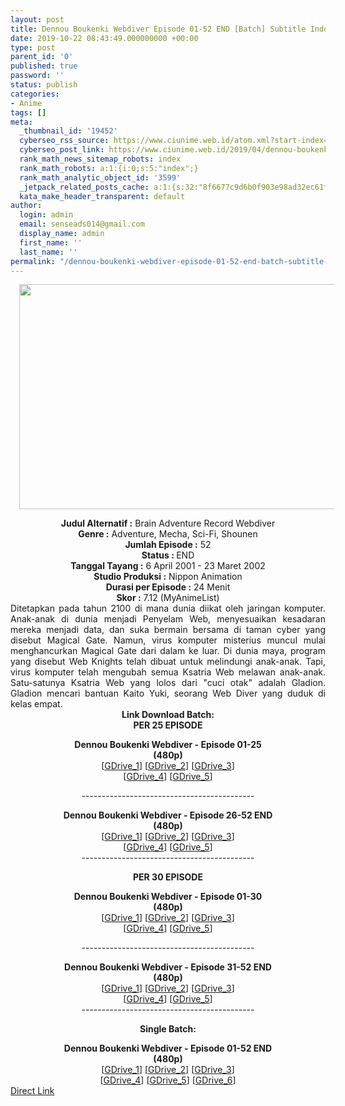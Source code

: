 ```yaml
---
layout: post
title: Dennou Boukenki Webdiver Episode 01-52 END [Batch] Subtitle Indonesia
date: 2019-10-22 08:43:49.000000000 +00:00
type: post
parent_id: '0'
published: true
password: ''
status: publish
categories:
- Anime
tags: []
meta:
  _thumbnail_id: '19452'
  cyberseo_rss_source: https://www.ciunime.web.id/atom.xml?start-index=2401&max-results=150
  cyberseo_post_link: https://www.ciunime.web.id/2019/04/dennou-boukenki-webdiver-episode-01-52.html
  rank_math_news_sitemap_robots: index
  rank_math_robots: a:1:{i:0;s:5:"index";}
  rank_math_analytic_object_id: '3599'
  _jetpack_related_posts_cache: a:1:{s:32:"8f6677c9d6b0f903e98ad32ec61f8deb";a:2:{s:7:"expires";i:1663222642;s:7:"payload";a:0:{}}}
  kata_make_header_transparent: default
author:
  login: admin
  email: senseads014@gmail.com
  display_name: admin
  first_name: ''
  last_name: ''
permalink: "/dennou-boukenki-webdiver-episode-01-52-end-batch-subtitle-indonesia/"
---
```

<div class="separator" style="clear: both; text-align: center;"><a href="https://3.bp.blogspot.com/-RnRhJyjVBaY/XK4td1Y_MSI/AAAAAAAAOtE/tqJmzmf_GlIqtWJ1o6Q88EXh1HC6GaidgCLcBGAs/s1600/Dennou%2BBoukenki%2BWebdiver.jpg" imageanchor="1" style="margin-left: 1em; margin-right: 1em;"><img border="0" data-original-height="720" data-original-width="1280" height="360" src="{{ site.baseurl }}/assets/2019/10/Dennou%2BBoukenki%2BWebdiver.jpg" width="640" /></a></div>
<p>
<div style="text-align: center;"><b>Judul</b><b><b> Alternatif</b> :</b> Brain Adventure Record Webdiver</div>
<div style="text-align: center;"><b><b>Genre :</b></b> Adventure, Mecha, Sci-Fi, Shounen</div>
<div style="text-align: center;"><b>Jumlah Episode :</b> 52<br /><b>Status :&nbsp;</b>END<br /><b>Tanggal Tayang :</b> 6 April 2001 - 23 Maret 2002<br /><b>Studio Produksi :</b> Nippon Animation<br /><b>Durasi per Episode :</b> 24 Menit</div>
<div style="text-align: center;"><b>Skor :</b> 7.12 (MyAnimeList)</div>
<div style="text-align: center;"></div>
<div style="text-align: justify;">Ditetapkan pada tahun 2100 di mana dunia diikat oleh jaringan komputer. Anak-anak di dunia menjadi Penyelam Web, menyesuaikan kesadaran mereka menjadi data, dan suka bermain bersama di taman cyber yang disebut Magical Gate. Namun, virus komputer misterius muncul mulai menghancurkan Magical Gate dari dalam ke luar. Di dunia maya, program yang disebut Web Knights telah dibuat untuk melindungi anak-anak. Tapi, virus komputer telah mengubah semua Ksatria Web melawan anak-anak. Satu-satunya Ksatria Web yang lolos dari "cuci otak" adalah Gladion. Gladion mencari bantuan Kaito Yuki, seorang Web Diver yang duduk di kelas empat.</div>
<div style="text-align: justify;"></div>
<div style="text-align: justify;"></div>
<div style="text-align: center;"><b>Link Download Batch:</b></div>
<div style="text-align: center;">
<div style="text-align: center;"><b>PER 25 EPISODE</b></p>
<div style="text-align: center;"><b>Dennou Boukenki Webdiver - Episode 01-25</b><br /><b>(480p)</b></div>
<div style="text-align: center;">[<a href="https://drive.google.com/uc?id=1yWZGC72Snj5F1O2jfLe_fBdzLDHCc8yE" target="_blank" rel="noopener">GDrive_1</a>] [<a href="https://drive.google.com/uc?id=1SJe-INyFGKIctludJQEKzKJleDPlyDKE" target="_blank" rel="noopener">GDrive_2</a>] [<a href="https://drive.google.com/uc?id=1DLZJoLgsEZBSJYWeoktgP5BKU3Xv72WJ" target="_blank" rel="noopener">GDrive_3</a>]<br />[<a href="https://drive.google.com/uc?id=1c-u8B5H78Btl8ddAYXI3h43N7l2jxDt0" target="_blank" rel="noopener">GDrive_4</a>] [<a href="https://drive.google.com/uc?export=download&amp;id=0B3PNUocfmfaQMnl3c3ZXNGF1WEk" target="_blank" rel="noopener">GDrive_5</a>]</p>
<p>-------------------------------------------</p>
</div>
</div>
<div style="text-align: center;"><b>Dennou Boukenki Webdiver - Episode 26-52 END</b><br /><b>(480p)</b></div>
<div style="text-align: center;">[<a href="https://drive.google.com/uc?id=1Lidd6oNwVgSQkjHbdDOLtT4_lzRHhrBh" target="_blank" rel="noopener">GDrive_1</a>] [<a href="https://drive.google.com/uc?id=1BzW4_EEeMe6vbuqtYg1qKjZGjF_wHwgj" target="_blank" rel="noopener">GDrive_2</a>] [<a href="https://drive.google.com/uc?id=1q6gQXsXSB52nGp7Ro4wpsBwsZ8ErEoAN" target="_blank" rel="noopener">GDrive_3</a>]<br />[<a href="https://drive.google.com/uc?id=175HzLZ85zwYNAUjdlttMk3ECIxbuRsp4" target="_blank" rel="noopener">GDrive_4</a>] [<a href="https://drive.google.com/uc?export=download&amp;id=0B3PNUocfmfaQNGlGRjRKTzBtUW8" target="_blank" rel="noopener">GDrive_5</a>]</div>
<div style="text-align: center;">-------------------------------------------</p>
</div>
<p><b>PER 30 EPISODE</b></p>
<div style="text-align: center;"><b>Dennou Boukenki Webdiver - Episode 01-30</b><br /><b>(480p)</b></div>
<div style="text-align: center;">[<a href="https://drive.google.com/uc?id=1MZDSqyJC3QSzHF_45uMQEhc-VO5EA-TK" target="_blank" rel="noopener">GDrive_1</a>] [<a href="https://drive.google.com/uc?id=1JxjkykR68go0GRRs9mN2mrV0HDEHa75x" target="_blank" rel="noopener">GDrive_2</a>] [<a href="https://drive.google.com/uc?id=161jaVWoiCIH7DBBmopKO3XZ9naMoQ6Np" target="_blank" rel="noopener">GDrive_3</a>]<br />[<a href="https://drive.google.com/uc?id=1yrQxMFdV5LwXUyoUshoW6uLCbxFkzhZT" target="_blank" rel="noopener">GDrive_4</a>] [<a href="https://drive.google.com/uc?id=1d3X_ARydY-_4epayJIfcI7t9-bURfN49" target="_blank" rel="noopener">GDrive_5</a>]</p>
<p>-------------------------------------------</p>
</div>
</div>
<div style="text-align: center;"><b>Dennou Boukenki Webdiver - Episode 31-52 END</b><br /><b>(480p)</b></div>
<div style="text-align: center;">[<a href="https://drive.google.com/uc?id=1bGHYt5Rjbstg9n53snYWUmWoNgtagx6Z" target="_blank" rel="noopener">GDrive_1</a>] [<a href="https://drive.google.com/uc?id=1_CgAliz6gs06nf3bepCqLNE32g-bxolF" target="_blank" rel="noopener">GDrive_2</a>] [<a href="https://drive.google.com/uc?id=1kJNvpYDk_pjr4ikkCSTjDRIG_jSSCezN" target="_blank" rel="noopener">GDrive_3</a>]<br />[<a href="https://drive.google.com/uc?id=1GbJT26EnNNkvAQIuCv_xDhJz2XB_y1oV" target="_blank" rel="noopener">GDrive_4</a>] [<a href="https://drive.google.com/uc?id=1JAzaV_QBqQpqy4obNeEhYPwLaaDoQ0ZE" target="_blank" rel="noopener">GDrive_5</a>]</div>
<div style="text-align: center;">-------------------------------------------</p>
<p><b>Single Batch:</b></p>
</div>
<div style="text-align: center;"><b>Dennou Boukenki Webdiver - Episode 01-52 END</b><br /><b>(480p)</b><br />[<a href="https://drive.google.com/uc?id=1eSKcbSuHXKD2f3f3qIk9TNGKcWwJAt2b" target="_blank" rel="noopener">GDrive_1</a>] [<a href="https://drive.google.com/uc?id=1AxFsWhxT5ND9NERyercMTYgmAUVEmwsT" target="_blank" rel="noopener">GDrive_2</a>] [<a href="https://drive.google.com/uc?id=1xSFBjllcH5giVKogc3U6Bz0C2MhSdbLY" target="_blank" rel="noopener">GDrive_3</a>]<br />[<a href="https://drive.google.com/uc?id=1e_YHe0_RKCC3b1Ft1TMn2C8qZDs3Bxfa" target="_blank" rel="noopener">GDrive_4</a>] [<a href="https://drive.google.com/uc?id=1U_j5aYslQuir1ivZLHPu3UucesMa61C2" target="_blank" rel="noopener">GDrive_5</a>] [<a href="https://drive.google.com/uc?id=13PS04Lj_5cdmZvh_ob4j5F_OJkBpnUvv" target="_blank" rel="noopener">GDrive_6</a>]</div>
<link rel="stylesheet" href="https://cdnjs.cloudflare.com/ajax/libs/font-awesome/4.7.0/css/font-awesome.min.css" />
<div class="divbtn"> <a href="https://handymansurrender.com/fihup8buzv?key=94550f7ce39444073321dde3b8782f97" class="btn"><i class="fa fa-download"></i> Direct Link</a> </div>
